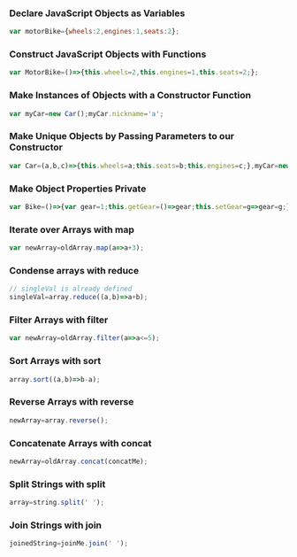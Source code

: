 ### Declare JavaScript Objects as Variables
```js
var motorBike={wheels:2,engines:1,seats:2};
```

### Construct JavaScript Objects with Functions
```js
var MotorBike=()=>{this.wheels=2,this.engines=1,this.seats=2;};
```

### Make Instances of Objects with a Constructor Function
```js
var myCar=new Car();myCar.nickname='a';
```

### Make Unique Objects by Passing Parameters to our Constructor
```js
var Car=(a,b,c)=>{this.wheels=a;this.seats=b;this.engines=c;},myCar=new Car(1,2,3);
```

### Make Object Properties Private
```js
var Bike=()=>{var gear=1;this.getGear=()=>gear;this.setGear=g=>gear=g;};
```

### Iterate over Arrays with map 
```js
var newArray=oldArray.map(a=>a+3);
```

### Condense arrays with reduce
```js
// singleVal is already defined
singleVal=array.reduce((a,b)=>a+b);
```

### Filter Arrays with filter
```js
var newArray=oldArray.filter(a=>a<=5);
```

### Sort Arrays with sort
```js
array.sort((a,b)=>b-a);
```

### Reverse Arrays with reverse
```js
newArray=array.reverse();
```

### Concatenate Arrays with concat
```js
newArray=oldArray.concat(concatMe);
```

### Split Strings with split
```js
array=string.split(' ');
```

### Join Strings with join
```js
joinedString=joinMe.join(' ');
```
